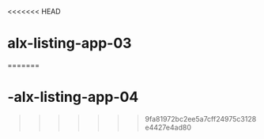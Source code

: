<<<<<<< HEAD
# alx-listing-app-03
=======
# -alx-listing-app-04
>>>>>>> 9fa81972bc2ee5a7cff24975c3128e4427e4ad80
